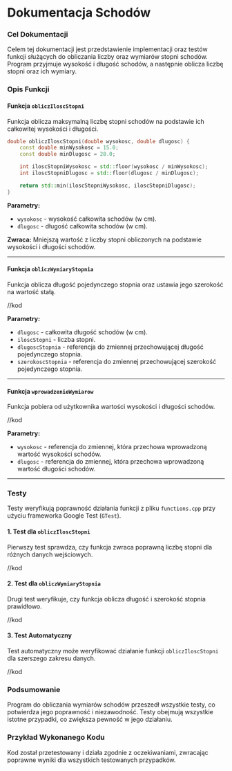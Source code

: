 # Dokumentacja Schodów

### Cel Dokumentacji

Celem tej dokumentacji jest przedstawienie implementacji oraz testów funkcji służących do obliczania liczby oraz wymiarów stopni schodów. Program przyjmuje wysokość i długość schodów, a następnie oblicza liczbę stopni oraz ich wymiary.

### Opis Funkcji

#### Funkcja `obliczIloscStopni`

Funkcja oblicza maksymalną liczbę stopni schodów na podstawie ich całkowitej wysokości i długości.

```cpp
double obliczIloscStopni(double wysokosc, double dlugosc) {
    const double minWysokosc = 15.0;
    const double minDlugosc = 28.0;

    int iloscStopniWysokosc = std::floor(wysokosc / minWysokosc);
    int iloscStopniDlugosc = std::floor(dlugosc / minDlugosc);

    return std::min(iloscStopniWysokosc, iloscStopniDlugosc);
}
```

**Parametry:**
- `wysokosc` - wysokość całkowita schodów (w cm).
- `dlugosc` - długość całkowita schodów (w cm).

**Zwraca:** Mniejszą wartość z liczby stopni obliczonych na podstawie wysokości i długości schodów.

---

#### Funkcja `obliczWymiaryStopnia`

Funkcja oblicza długość pojedynczego stopnia oraz ustawia jego szerokość na wartość stałą.

//kod

**Parametry:**
- `dlugosc` - całkowita długość schodów (w cm).
- `iloscStopni` - liczba stopni.
- `dlugoscStopnia` - referencja do zmiennej przechowującej długość pojedynczego stopnia.
- `szerokoscStopnia` - referencja do zmiennej przechowującej szerokość pojedynczego stopnia.

---

#### Funkcja `wprowadzenieWymiarow`

Funkcja pobiera od użytkownika wartości wysokości i długości schodów.

//kod

**Parametry:**
- `wysokosc` - referencja do zmiennej, która przechowa wprowadzoną wartość wysokości schodów.
- `dlugosc` - referencja do zmiennej, która przechowa wprowadzoną wartość długości schodów.

---

### Testy

Testy weryfikują poprawność działania funkcji z pliku `functions.cpp` przy użyciu frameworka Google Test (`GTest`). 

#### 1. Test dla `obliczIloscStopni`

Pierwszy test sprawdza, czy funkcja zwraca poprawną liczbę stopni dla różnych danych wejściowych.

//kod

#### 2. Test dla `obliczWymiaryStopnia`

Drugi test weryfikuje, czy funkcja oblicza długość i szerokość stopnia prawidłowo.

//kod

#### 3. Test Automatyczny

Test automatyczny może weryfikować działanie funkcji `obliczIloscStopni` dla szerszego zakresu danych.

//kod

### Podsumowanie

Program do obliczania wymiarów schodów przeszedł wszystkie testy, co potwierdza jego poprawność i niezawodność. Testy obejmują wszystkie istotne przypadki, co zwiększa pewność w jego działaniu.

### Przykład Wykonanego Kodu

Kod został przetestowany i działa zgodnie z oczekiwaniami, zwracając poprawne wyniki dla wszystkich testowanych przypadków.
